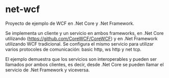 # net-wcf

Proyecto de ejemplo de WCF en .Net Core y .Net Framework.

Se implementa un cliente y un servicio en ambos frameworks, en .Net Core utilizando (https://github.com/CoreWCF/CoreWCF) y en .Net Framework utilizando WCF tradicional. Se configura el mismo servicio para utilizar varios protocoles de comunicación: basic http, ws http y net tcp.

El ejemplo demuestra que los servicios son interoperables y pueden ser llamados por ambos clientes, es decir, desde .Net Core se pueden llamar el servicio de .Net Framework y viceversa.